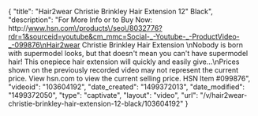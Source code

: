 {
    "title": "Hair2wear Christie Brinkley Hair Extension  12\" Black",
    "description": "For More Info or to Buy Now: http:\/\/www.hsn.com\/products\/seo\/8032776?rdr=1&sourceid=youtube&cm_mmc=Social-_-Youtube-_-ProductVideo-_-099876\nHair2wear Christie Brinkley Hair Extension  \nNobody is born with supermodel looks, but that doesn't mean you can't have supermodel hair! This onepiece hair extension will quickly and easily give...\nPrices shown on the previously recorded video may not represent the current price.  View hsn.com to view the current selling price. HSN Item #099876",
    "videoid": "103604192",
    "date_created": "1499372013",
    "date_modified": "1499372050",
    "type": "captivate",
    "layout": "video",
    "url": "\/v\/hair2wear-christie-brinkley-hair-extension-12-black\/103604192"
}